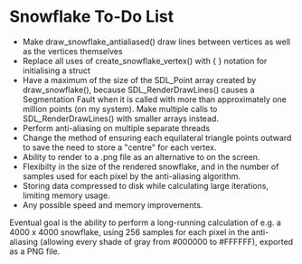 Snowflake To-Do List
====================

- Make draw_snowflake_antialiased() draw lines between vertices as well as the vertices themselves
- Replace all uses of create_snowflake_vertex() with { } notation for initialising a struct
- Have a maximum of the size of the SDL_Point array created by draw_snowflake(), because SDL_RenderDrawLines() causes a Segmentation Fault when it is called with more than approximately one million points (on my system). Make multiple calls to SDL_RenderDrawLines() with smaller arrays instead.
- Perform anti-aliasing on multiple separate threads
- Change the method of ensuring each equilateral triangle points outward to save the need to store a "centre" for each vertex.
- Ability to render to a .png file as an alternative to on the screen.
- Flexibilty in the size of the rendered snowflake, and in the number of samples used for each pixel by the anti-aliasing algorithm.
- Storing data compressed to disk while calculating large iterations, limiting memory usage.
- Any possible speed and memory improvements.

Eventual goal is the ability to perform a long-running calculation of e.g. a 4000 x 4000 snowflake, using 256 samples for each pixel in the anti-aliasing (allowing every shade of gray from #000000 to #FFFFFF), exported as a PNG file.